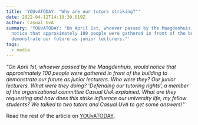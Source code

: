 ```yaml
---
title: 'YOUvATODAY: "Why are our tutors striking?"'
date: 2022-04-12T14:19:39.019Z
author: Casual UvA
summary: 'YOUvATODAY: "On April 1st, whoever passed by the Maagdenhuis, would
  notice that approximately 100 people were gathered in front of the building to
  demonstrate our future as junior lecturers."'
tags:
  - media
---
```

*"On April 1st, whoever passed by the Maagdenhuis, would notice that approximately 100 people were gathered in front of the building to demonstrate our future as junior lecturers. Who were they? Our junior lecturers. What were they doing? ‘Defending our tutoring rights’, a member of the organizational committee Casual UvA explained. What are they requesting and how does this strike influence our university life, my fellow students? We talked to two tutors and Casual UvA to get some answers!"*

Read the rest of the article on [YOUvATODAY](https://www.youvatoday.nl/jokesonuni-why-are-our-tutors-are-striking/).